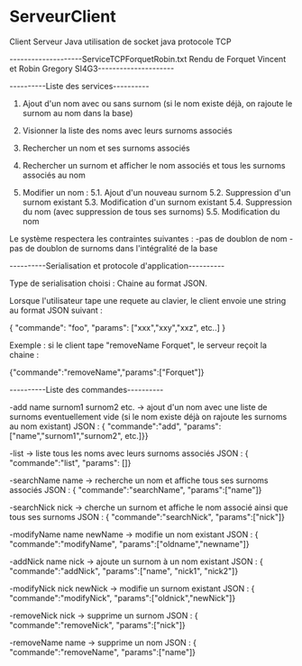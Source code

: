 # ServeurClient
Client Serveur Java utilisation de socket java protocole TCP

--------------------ServiceTCPForquetRobin.txt Rendu de Forquet Vincent et Robin Gregory SI4G3---------------------

----------Liste des services----------

1. Ajout d'un nom avec ou sans surnom (si le nom existe déjà, on rajoute le surnom au nom dans la base)

2. Visionner la liste des noms avec leurs surnoms associés

3. Rechercher un nom et ses surnoms associés

4. Rechercher un surnom et afficher le nom associés et tous les surnoms associés au nom

5. Modifier un nom : 
	5.1. Ajout d'un nouveau surnom
	5.2. Suppression d'un surnom existant
	5.3. Modification d'un surnom existant
	5.4. Suppression du nom (avec suppression de tous ses surnoms)
	5.5. Modification du nom 

Le système respectera les contraintes suivantes : 
-pas de doublon de nom
-pas de doublon de surnoms dans l'intégralité de la base


----------Serialisation et protocole d'application----------

Type de serialisation choisi : Chaine au format JSON.

Lorsque l'utilisateur tape une requete au clavier, le client envoie une string au
format JSON suivant : 

{
    "commande": "foo",
    "params": ["xxx","xxy","xxz", etc..]
}

Exemple : si le client tape "removeName Forquet", le serveur reçoit la chaine :

 {"commande":"removeName","params":["Forquet"]}


 ----------Liste des commandes----------

-add name surnom1 surnom2 etc.
-> ajout d'un nom avec une liste de surnoms eventuellement vide (si le nom existe déjà on rajoute les surnoms au nom existant)
JSON : { "commande":"add", "params": ["name","surnom1","surnom2", etc.]}}

-list
-> liste tous les noms avec leurs surnoms associés
JSON : { "commande":"list", "params": []}

-searchName name
-> recherche un nom et affiche tous ses surnoms associés
JSON : { "commande":"searchName", "params":["name"]}

-searchNick nick
-> cherche un surnom et affiche le nom associé ainsi que tous ses surnoms
JSON : { "commande":"searchNick", "params":["nick"]}

-modifyName name newName
-> modifie un nom existant
JSON : { "commande":"modifyName", "params":["oldname","newname"]}

-addNick name nick
-> ajoute un surnom à un nom existant
JSON : { "commande":"addNick", "params":["name", "nick1", "nick2"]}

-modifyNick nick newNick
-> modifie un surnom existant
JSON : { "commande":"modifyNick", "params":["oldnick","newNick"]}

-removeNick nick
-> supprime un surnom
JSON : { "commande":"removeNick", "params":["nick"]}

-removeName name
-> supprime un nom 
JSON : { "commande":"removeName", "params":["name"]}
